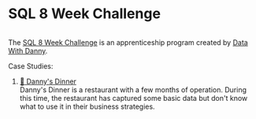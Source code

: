 # SQL 8 Week Challenge 

<img src='' />

The <a href='https://8weeksqlchallenge.com/about/'>SQL 8 Week Challenge</a> is an apprenticeship program created by <a href='https://www.datawithdanny.com/'>Data With Danny</a>.

Case Studies:

1) <a href='https://github.com/jaquezux/SQL-8-week-challenge/blob/main/case-study-1/case-study-1.md'>🍜 Danny's Dinner</a><br>
Danny's Dinner is a restaurant with a few months of operation. During this time, the restaurant has captured some basic data but don't know what to use it in their business strategies.